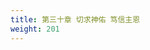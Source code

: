 ```yaml
---
title: 第三十章 切求神佑 笃信主恩
weight: 201
---
```

<script>
  window.location.href = "/效法基督/scroll3/29_30_患难之时应祈求赞美神_切求神佑笃信主恩/#第三十章-切求神佑-笃信主恩";
</script>
